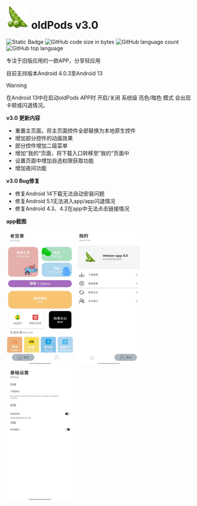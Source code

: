 #  <img src="image/oldFods.png" width="60" height="60"> oldPods v3.0

![Static Badge](https://img.shields.io/badge/build-passing-brightgreen) ![GitHub code size in bytes](https://img.shields.io/github/languages/code-size/suncosmos/oldpods) ![GitHub language count](https://img.shields.io/github/languages/count/suncosmos/oldpods)
![GitHub top language](https://img.shields.io/github/languages/top/suncosmos/oldpods)

专注于旧版应用的一款APP，分享轻应用

目前支持版本Android 4.0.3至Android 13

> [!WARNING]
> 在Android 13中在启动oldPods APP时 开启/关闭 系统级 亮色/暗色 模式 会出现卡顿或闪退情况。

**v3.0 更新内容**
- 重置主页面，将主页面控件全部替换为本地原生控件
- 增加部分控件的动画效果
- 部分控件增加二级菜单
- 增加”我的“页面，将下载入口转移至”我的“页面中
- 设置页面中增加自选权限获取功能
- 增加夜间功能

**v3.0 Bug修复**
- 修复Android 14下载无法自动安装问题
- 修复Android 5.1无法进入app/app闪退情况
- 修复Android 4.3、4.2在app中无法点击链接情况

**app截图**

<img src="image/1.jpg" width="180" height="360"> <img src="image/3.jpg" width="180" height="360"> <img src="image/2.jpg" width="180" height="360">

